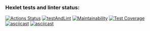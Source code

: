 ### Hexlet tests and linter status:
[![Actions Status](https://github.com/prozet-x/php-project-lvl2/workflows/hexlet-check/badge.svg)](https://github.com/prozet-x/php-project-lvl2/actions)
[![testAndLint](https://github.com/prozet-x/php-project-lvl2/actions/workflows/testAndLint.yml/badge.svg)](https://github.com/prozet-x/php-project-lvl2/actions/workflows/testAndLint.yml)
[![Maintainability](https://api.codeclimate.com/v1/badges/3dd0f44261704bce732c/maintainability)](https://codeclimate.com/github/prozet-x/php-project-lvl2/maintainability)
[![Test Coverage](https://api.codeclimate.com/v1/badges/3dd0f44261704bce732c/test_coverage)](https://codeclimate.com/github/prozet-x/php-project-lvl2/test_coverage)
[![asciicast](https://asciinema.org/a/1sByZqTK0Ym2eHncU7z1rsdSw.svg)](https://asciinema.org/a/1sByZqTK0Ym2eHncU7z1rsdSw)
[![asciicast](https://asciinema.org/a/r9HYeT2j5IMFQGsBAyJYH3mJ1.svg)](https://asciinema.org/a/r9HYeT2j5IMFQGsBAyJYH3mJ1)
